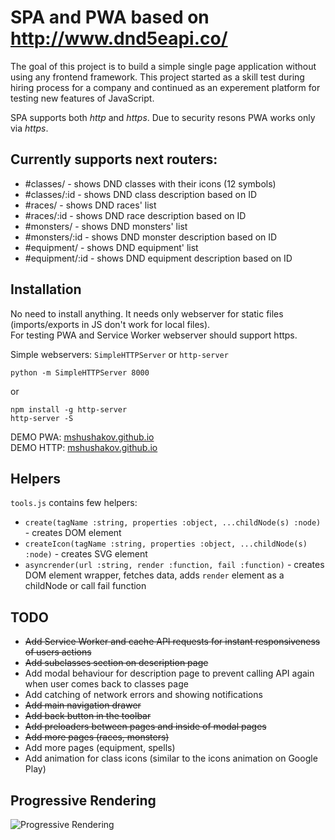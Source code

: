 SPA and PWA based on http://www.dnd5eapi.co/
=======

The goal of this project is to build a simple single page application without using any frontend framework. 
This project started as a skill test during hiring process for a company and continued as an experement platform for testing new features of JavaScript.

SPA supports both _http_ and _https_. Due to security resons PWA works only via _https_.

Currently supports next routers:
--------

*	#classes/ - shows DND classes with their icons (12 symbols)
*	#classes/:id - shows DND class description based on ID
*	#races/ - shows DND races' list
*	#races/:id - shows DND race description based on ID
*	#monsters/ - shows DND monsters' list
*	#monsters/:id - shows DND monster description based on ID
*	#equipment/ - shows DND equipment' list
*	#equipment/:id - shows DND equipment description based on ID

Installation
--------

No need to install anything. It needs only webserver for static files (imports/exports in JS don't work for local files).  
For testing PWA and Service Worker webserver should support https.

Simple webservers: `SimpleHTTPServer` or `http-server`

```
python -m SimpleHTTPServer 8000
``` 

or

```
npm install -g http-server
http-server -S
```

DEMO PWA: [mshushakov.github.io](https://mshushakov.github.io)  
DEMO HTTP: [mshushakov.github.io](http://mshushakov.github.io)

Helpers
--------

`tools.js` contains few helpers:

*	`create(tagName :string, properties :object, ...childNode(s) :node)` - creates DOM element
*	`createIcon(tagName :string, properties :object, ...childNode(s) :node)` - creates SVG element
*	`asyncrender(url :string, render :function, fail :function)` - creates DOM element wrapper, fetches data, adds `render` element as a childNode or call fail function


TODO
--------

*	~~Add Service Worker and cache API requests for instant responsiveness of users actions~~
*	~~Add subclasses section on description page~~
*	Add modal behaviour for description page to prevent calling API again when user comes back to classes page
*	Add catching of network errors and showing notifications
*	~~Add main navigation drawer~~
*	~~Add back button in the toolbar~~
*	~~Add preloaders between pages and inside of modal pages~~
*	~~Add more pages (races, monsters)~~
*	Add more pages (equipment, spells)
*	Add animation for class icons (similar to the icons animation on Google Play)


Progressive Rendering
--------

![Progressive Rendering](https://image.ibb.co/cuQo1m/Jan_11_2018_22_59_13.gif)
